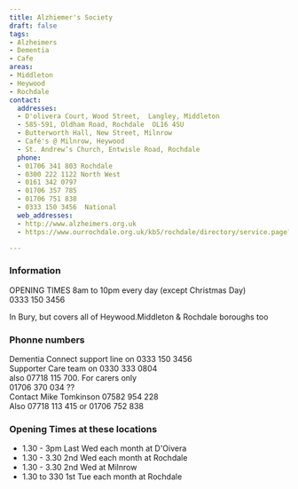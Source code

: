 ```yaml
---
title: Alzhiemer's Society
draft: false
tags:
- Alzheimers
- Dementia
- Cafe
areas:
- Middleton
- Heywood
- Rochdale
contact:
  addresses:
  - D'olivera Court, Wood Street,  Langley, Middleton  
  - 585-591, Oldham Road, Rochdale  OL16 4SU  
  - Butterworth Hall, New Street, Milnrow  
  - Café's @ Milnrow, Heywood  
  - St. Andrew’s Church, Entwisle Road, Rochdale
  phone:
  - 01706 341 803 Rochdale
  - 0300 222 1122 North West
  - 0161 342 0797
  - 01706 357 785
  - 01706 751 838
  - 0333 150 3456  National
  web_addresses:
  - http://www.alzheimers.org.uk
  - https://www.ourrochdale.org.uk/kb5/rochdale/directory/service.page?id=YG67dYSirkk

---
```


### Information
  OPENING TIMES
8am to 10pm every day  (except Christmas Day)  
  0333 150 3456  

In Bury, but covers all of Heywood.Middleton & Rochdale
boroughs too

### Phonne numbers
Dementia Connect support line on   0333 150 3456  
Supporter Care team on   0330 333 0804  
also 07718 115 700.   For carers only  
  01706 370 034  ??  
  Contact Mike Tomkinson   07582 954 228  
  Also 07718 113 415 or 01706 752 838

### Opening Times at these locations
* 1.30 - 3pm   Last Wed each month at D'Oivera  
* 1.30 - 3.30  2nd Wed each month at Rochdale  
* 1.30 - 3.30  2nd Wed  at Milnrow  
* 1.30 to 330  1st Tue each month at Rochdale  